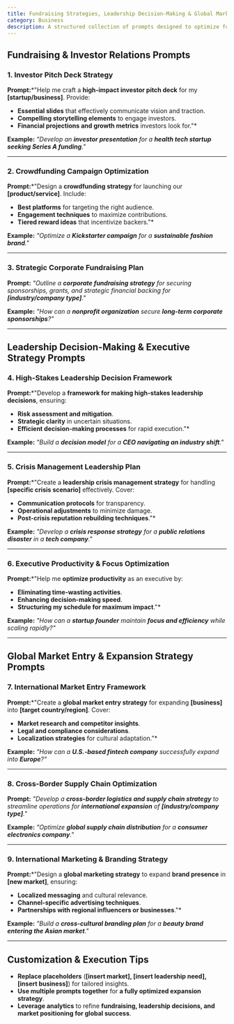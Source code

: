 ```yaml
---
title: Fundraising Strategies, Leadership Decision-Making & Global Market Entry Frameworks  
category: Business  
description: A structured collection of prompts designed to optimize fundraising efforts, refine executive decision-making, and navigate global market expansion with precision.
---
```

## **Fundraising & Investor Relations Prompts**

### **1. Investor Pitch Deck Strategy**

**Prompt:***"Help me craft a **high-impact investor pitch deck** for my **[startup/business]**. Provide:

- **Essential slides** that effectively communicate vision and traction.
- **Compelling storytelling elements** to engage investors.
- **Financial projections and growth metrics** investors look for."*

**Example:**
*"Develop an **investor presentation** for a **health tech startup seeking Series A funding**."*

---

### **2. Crowdfunding Campaign Optimization**

**Prompt:***"Design a **crowdfunding strategy** for launching our **[product/service]**. Include:

- **Best platforms** for targeting the right audience.
- **Engagement techniques** to maximize contributions.
- **Tiered reward ideas** that incentivize backers."*

**Example:**
*"Optimize a **Kickstarter campaign** for a **sustainable fashion brand**."*

---

### **3. Strategic Corporate Fundraising Plan**

**Prompt:**
*"Outline a **corporate fundraising strategy** for securing sponsorships, grants, and strategic financial backing for **[industry/company type]**."*

**Example:**
*"How can a **nonprofit organization** secure **long-term corporate sponsorships**?"*

---

## **Leadership Decision-Making & Executive Strategy Prompts**

### **4. High-Stakes Leadership Decision Framework**

**Prompt:***"Develop a **framework for making high-stakes leadership decisions**, ensuring:

- **Risk assessment and mitigation**.
- **Strategic clarity** in uncertain situations.
- **Efficient decision-making processes** for rapid execution."*

**Example:**
*"Build a **decision model** for a **CEO navigating an industry shift**."*

---

### **5. Crisis Management Leadership Plan**

**Prompt:***"Create a **leadership crisis management strategy** for handling **[specific crisis scenario]** effectively. Cover:

- **Communication protocols** for transparency.
- **Operational adjustments** to minimize damage.
- **Post-crisis reputation rebuilding techniques**."*

**Example:**
*"Develop a **crisis response strategy** for a **public relations disaster** in a **tech company**."*

---

### **6. Executive Productivity & Focus Optimization**

**Prompt:***"Help me **optimize productivity** as an executive by:

- **Eliminating time-wasting activities**.
- **Enhancing decision-making speed**.
- **Structuring my schedule for maximum impact**."*

**Example:**
*"How can a **startup founder** maintain **focus and efficiency** while scaling rapidly?"*

---

## **Global Market Entry & Expansion Strategy Prompts**

### **7. International Market Entry Framework**

**Prompt:***"Create a **global market entry strategy** for expanding **[business]** into **[target country/region]**. Cover:

- **Market research and competitor insights**.
- **Legal and compliance considerations**.
- **Localization strategies** for cultural adaptation."*

**Example:**
*"How can a **U.S.-based fintech company** successfully expand into **Europe**?"*

---

### **8. Cross-Border Supply Chain Optimization**

**Prompt:**
*"Develop a **cross-border logistics and supply chain strategy** to streamline operations for **international expansion** of **[industry/company type]**."*

**Example:**
*"Optimize **global supply chain distribution** for a **consumer electronics company**."*

---

### **9. International Marketing & Branding Strategy**

**Prompt:***"Design a **global marketing strategy** to expand **brand presence** in **[new market]**, ensuring:

- **Localized messaging** and cultural relevance.
- **Channel-specific advertising techniques**.
- **Partnerships with regional influencers or businesses**."*

**Example:**
*"Build a **cross-cultural branding plan** for a **beauty brand entering the Asian market**."*

---

## **Customization & Execution Tips**

- **Replace placeholders** (**[insert market], [insert leadership need], [insert business]**) for tailored insights.
- **Use multiple prompts together** for **a fully optimized expansion strategy**.
- **Leverage analytics** to refine **fundraising, leadership decisions, and market positioning for global success**.
